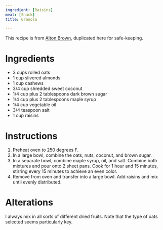 ```yaml
---
ingredient: [Raisins]
meal: [Snack]
title: Granola

---
```

This recipe is from [Alton Brown](http://www.foodnetwork.com/food/recipes/recipe/0,,FOOD_9936_17135,00.html), duplicated here for safe-keeping.


# Ingredients

 *  3 cups rolled oats 
 *  1 cup slivered almonds 
 *  1 cup cashews 
 *  3/4 cup shredded sweet coconut 
 *  1/4 cup plus 2 tablespoons dark brown sugar 
 *  1/4 cup plus 2 tablespoons maple syrup 
 *  1/4 cup vegetable oil 
 *  3/4 teaspoon salt 
 *  1 cup raisins


# Instructions

 1. Preheat oven to 250 degrees F. 
 1. In a large bowl, combine the oats, nuts, coconut, and brown sugar. 
 1. In a separate bowl, combine maple syrup, oil, and salt. Combine both mixtures and pour onto 2 sheet pans. Cook for 1 hour and 15 minutes, stirring every 15 minutes to achieve an even color. 
 1. Remove from oven and transfer into a large bowl. Add raisins and mix until evenly distributed.


# Alterations

I always mix in all sorts of different dried fruits.  Note that the type of oats selected seems particularly key.

